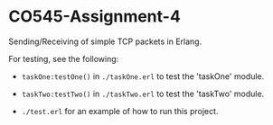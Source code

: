 # CO545-Assignment-4

Sending/Receiving of simple TCP packets in Erlang.

For testing, see the following:

- `taskOne:testOne()` in `./taskOne.erl` to test the 'taskOne' module.

- `taskTwo:testTwo()` in `./taskTwo.erl` to test the 'taskTwo' module.

- `./test.erl` for an example of how to run this project.
